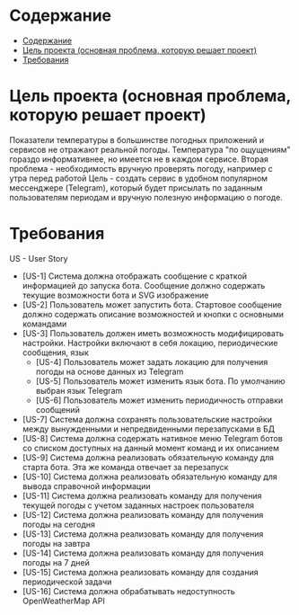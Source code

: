 # Содержание

- [Содержание](#содержание)
- [Цель проекта (основная проблема, которую решает проект)](#цель-проекта-основная-проблема-которую-решает-проект)
- [Требования](#требования)

# Цель проекта (основная проблема, которую решает проект)

Показатели температуры в большинстве погодных приложений и сервисов не отражают реальной погоды. Температура "по ощущениям" гораздо информативнее, но имеется не в каждом сервисе.
Вторая проблема - необходимость вручную проверять погоду, например с утра перед работой
Цель - создать сервис в удобном популярном мессенджере (Telegram), который будет присылать по заданным пользователям периодам и вручную полезную информацию о погоде.

# Требования

US - User Story

- [US-1] Система должна отображать сообщение с краткой информацией до запуска бота. Сообщение должно содержать текущие возможности бота и SVG изображение
- [US-2] Пользователь может запустить бота. Стартовое сообщение должно содержать описание возможностей и кнопки с основными командами
- [US-3] Пользователь должен иметь возможность модифицировать настройки. Настройки включают в себя локацию, периодические сообщения, язык
  - [US-4] Пользователь может задать локацию для получения погоды на основе данных из Telegram
  - [US-5] Пользователь может изменить язык бота. По умолчанию выбран язык Telegram
  - [US-6] Пользователь может изменить периодичность отправки сообщений
- [US-7] Система должна сохранять пользовательские настройки между вынужденными и непредвиденными перезапусками в БД
- [US-8] Система должна содержать нативное меню Telegram ботов со списком доступных на данный момент команд и их описанием
- [US-9] Система должна реализовать обязательную команду для старта бота. Эта же команда отвечает за перезапуск
- [US-10] Система должна реализовать обязательную команду для вывода справочной информации
- [US-11] Система должна реализовать команду для получения текущей погоды с учетом заданных настроек пользователя
- [US-12] Система должна реализовать команду для получения погоды на сегодня
- [US-13] Система должна реализовать команду для получения погоды на завтра
- [US-14] Система должна реализовать команду для получения погоды на 7 дней
- [US-15] Система должна реализовать команду для создания периодической задачи
- [US-16] Система должна обрабатывать недоступность OpenWeatherMap API
